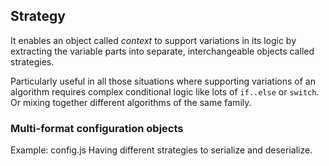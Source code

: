 ## Strategy

It enables an object called *context* to support variations in its logic by extracting the variable parts into separate, interchangeable objects called strategies.

Particularly useful in all those situations where supporting variations of an algorithm requires complex conditional logic like lots of `if..else` or `switch`. Or mixing together different algorithms of the same family. 

### Multi-format configuration objects

Example: config.js
Having different strategies to serialize and deserialize.